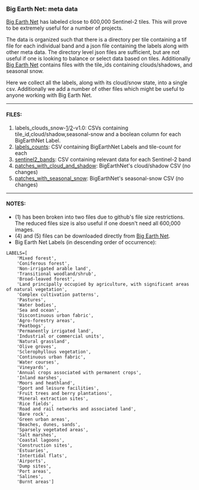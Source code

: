 ### Big Earth Net: meta data

[Big Earth Net](http://bigearth.net/) has labeled close to 600,000 Sentinel-2 tiles. This will prove to be extremely useful for a number of projects.

The data is organized such that there is a directory per tile containing a tif file for each individual band and a json file containing the labels along with other meta data. The directory level json files are sufficient, but are not useful if one is looking to balance or select data based on tiles. Additionally [Big Earth Net](http://bigearth.net/) contains files with the tile_ids containing clouds/shadows, and seasonal snow.

Here we collect all the labels, along with its cloud/snow state, into a single csv.  Additionally we add a number of other files which might be useful to anyone working with Big Earth Net.

---

#### FILES:

1. labels_clouds_snow-[1](https://github.com/wri/ben_labels/blob/master/labels_clouds_snow-1-v1.0.csv)/[2](https://github.com/wri/ben_labels/blob/master/labels_clouds_snow-1-v1.0.csv)-v1.0: CSVs containing tile_id,cloud/shadow,seasonal-snow and a boolean column for each BigEarthNet Label. 
2. [labels_counts](https://github.com/wri/ben_labels/blob/master/labels_counts.csv): CSV containing BigEarthNet Labels and tile-count for each
3. [sentinel2_bands](https://github.com/wri/ben_labels/blob/master/sentinel2_bands.csv): CSV containing relevant data for each Sentinel-2 band
4. [patches_with_cloud_and_shadow](https://github.com/wri/ben_labels/blob/master/patches_with_cloud_and_shadow.csv): BigEarthNet's cloud/shadow CSV (no changes)
5. [patches_with_seasonal_snow](https://github.com/wri/ben_labels/blob/master/patches_with_seasonal_snow.csv): BigEarthNet's seasonal-snow CSV (no changes)

---

#### NOTES:

* (1) has been broken into two files due to github's file size restrictions. The reduced files size is also useful if one doesn't need all 600,000 images.  
* (4) and (5) files can be downloaded directly from [Big Earth Net](http://bigearth.net/).
* Big Earth Net Labels (in descending order of occurrence):

```
LABELS=[
    'Mixed forest',
    'Coniferous forest',
    'Non-irrigated arable land',
    'Transitional woodland/shrub',
    'Broad-leaved forest',
    'Land principally occupied by agriculture, with significant areas of natural vegetation',
    'Complex cultivation patterns',
    'Pastures',
    'Water bodies',
    'Sea and ocean',
    'Discontinuous urban fabric',
    'Agro-forestry areas',
    'Peatbogs',
    'Permanently irrigated land',
    'Industrial or commercial units',
    'Natural grassland',
    'Olive groves',
    'Sclerophyllous vegetation',
    'Continuous urban fabric',
    'Water courses',
    'Vineyards',
    'Annual crops associated with permanent crops',
    'Inland marshes',
    'Moors and heathland',
    'Sport and leisure facilities',
    'Fruit trees and berry plantations',
    'Mineral extraction sites',
    'Rice fields',
    'Road and rail networks and associated land',
    'Bare rock',
    'Green urban areas',
    'Beaches, dunes, sands',
    'Sparsely vegetated areas',
    'Salt marshes',
    'Coastal lagoons',
    'Construction sites',
    'Estuaries',
    'Intertidal flats',
    'Airports',
    'Dump sites',
    'Port areas',
    'Salines',
    'Burnt areas']
```